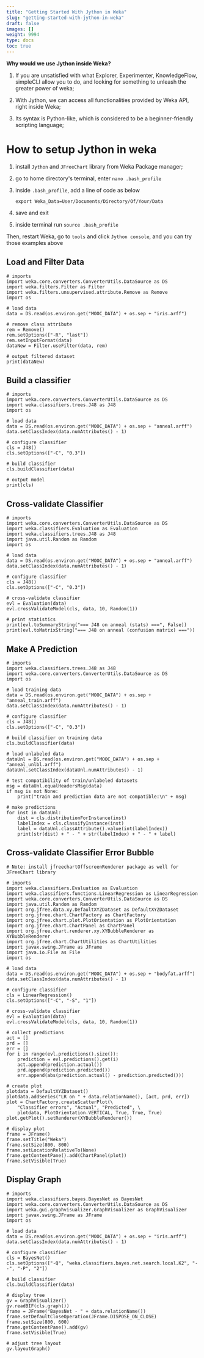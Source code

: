 ```yaml
---
title: "Getting Started With Jython in Weka"
slug: "getting-started-with-jython-in-weka"
draft: false
images: []
weight: 9994
type: docs
toc: true
---
```


**Why would we use Jython inside Weka?**      


1. If you are unsatisfied with what Explorer, Experimenter, KnowledgeFlow, simpleCLI allow you to do, and looking for something to unleash the greater power of weka;       
  
2. With Jython, we can access all functionalities provided by Weka API, right inside Weka;     

3. Its syntax is Python-like, which is considered to be a beginner-friendly scripting language;

# How to setup Jython in weka

1. install `Jython` and `JFreeChart` library from Weka Package manager; 
2. go to home directory's terminal, enter `nano .bash_profile`
3. inside `.bash_profile`, add a line of code as below

    `export Weka_Data=User/Documents/Directory/Of/Your/Data`
4. save and exit
5. inside terminal run `source .bash_profile`

Then, restart Weka, go to `tools` and click `Jython console`, and you can try those examples above



## Load and Filter Data
    # imports
    import weka.core.converters.ConverterUtils.DataSource as DS
    import weka.filters.Filter as Filter
    import weka.filters.unsupervised.attribute.Remove as Remove
    import os
    
    # load data
    data = DS.read(os.environ.get("MOOC_DATA") + os.sep + "iris.arff")
    
    # remove class attribute
    rem = Remove()
    rem.setOptions(["-R", "last"])
    rem.setInputFormat(data)
    dataNew = Filter.useFilter(data, rem)
    
    # output filtered dataset
    print(dataNew)



## Build a classifier
    # imports
    import weka.core.converters.ConverterUtils.DataSource as DS
    import weka.classifiers.trees.J48 as J48
    import os
    
    # load data
    data = DS.read(os.environ.get("MOOC_DATA") + os.sep + "anneal.arff")
    data.setClassIndex(data.numAttributes() - 1)
    
    # configure classifier
    cls = J48()
    cls.setOptions(["-C", "0.3"])
    
    # build classifier
    cls.buildClassifier(data)
    
    # output model
    print(cls)



## Cross-validate Classifier
    # imports
    import weka.core.converters.ConverterUtils.DataSource as DS
    import weka.classifiers.Evaluation as Evaluation
    import weka.classifiers.trees.J48 as J48
    import java.util.Random as Random
    import os
    
    # load data
    data = DS.read(os.environ.get("MOOC_DATA") + os.sep + "anneal.arff")
    data.setClassIndex(data.numAttributes() - 1)
    
    # configure classifier
    cls = J48()
    cls.setOptions(["-C", "0.3"])
    
    # cross-validate classifier
    evl = Evaluation(data)
    evl.crossValidateModel(cls, data, 10, Random(1))
    
    # print statistics
    print(evl.toSummaryString("=== J48 on anneal (stats) ===", False))
    print(evl.toMatrixString("=== J48 on anneal (confusion matrix) ==="))



## Make A Prediction
    # imports
    import weka.classifiers.trees.J48 as J48
    import weka.core.converters.ConverterUtils.DataSource as DS
    import os
    
    # load training data
    data = DS.read(os.environ.get("MOOC_DATA") + os.sep + "anneal_train.arff")
    data.setClassIndex(data.numAttributes() - 1)
    
    # configure classifier
    cls = J48()
    cls.setOptions(["-C", "0.3"])
    
    # build classifier on training data
    cls.buildClassifier(data)
    
    # load unlabeled data
    dataUnl = DS.read(os.environ.get("MOOC_DATA") + os.sep + "anneal_unlbl.arff")
    dataUnl.setClassIndex(dataUnl.numAttributes() - 1)
    
    # test compatibility of train/unlabeled datasets
    msg = dataUnl.equalHeadersMsg(data)
    if msg is not None:
        print("train and prediction data are not compatible:\n" + msg)
    
    # make predictions
    for inst in dataUnl:
        dist = cls.distributionForInstance(inst)
        labelIndex = cls.classifyInstance(inst)
        label = dataUnl.classAttribute().value(int(labelIndex))
        print(str(dist) + " - " + str(labelIndex) + " - " + label)



## Cross-validate Classifier Error Bubble
    # Note: install jfreechartOffscreenRenderer package as well for JFreeChart library
    
    # imports
    import weka.classifiers.Evaluation as Evaluation
    import weka.classifiers.functions.LinearRegression as LinearRegression
    import weka.core.converters.ConverterUtils.DataSource as DS
    import java.util.Random as Random
    import org.jfree.data.xy.DefaultXYZDataset as DefaultXYZDataset
    import org.jfree.chart.ChartFactory as ChartFactory
    import org.jfree.chart.plot.PlotOrientation as PlotOrientation
    import org.jfree.chart.ChartPanel as ChartPanel
    import org.jfree.chart.renderer.xy.XYBubbleRenderer as XYBubbleRenderer
    import org.jfree.chart.ChartUtilities as ChartUtilities
    import javax.swing.JFrame as JFrame
    import java.io.File as File
    import os
    
    # load data
    data = DS.read(os.environ.get("MOOC_DATA") + os.sep + "bodyfat.arff")
    data.setClassIndex(data.numAttributes() - 1)
    
    # configure classifier
    cls = LinearRegression()
    cls.setOptions(["-C", "-S", "1"])
    
    # cross-validate classifier
    evl = Evaluation(data)
    evl.crossValidateModel(cls, data, 10, Random(1))
    
    # collect predictions
    act = []
    prd = []
    err = []
    for i in range(evl.predictions().size()):
        prediction = evl.predictions().get(i)
        act.append(prediction.actual())
        prd.append(prediction.predicted())
        err.append(abs(prediction.actual() - prediction.predicted()))
        
    # create plot
    plotdata = DefaultXYZDataset()
    plotdata.addSeries("LR on " + data.relationName(), [act, prd, err])
    plot = ChartFactory.createScatterPlot(\
        "Classifier errors", "Actual", "Predicted", \
        plotdata, PlotOrientation.VERTICAL, True, True, True)
    plot.getPlot().setRenderer(XYBubbleRenderer())
    
    # display plot
    frame = JFrame()
    frame.setTitle("Weka")
    frame.setSize(800, 800)
    frame.setLocationRelativeTo(None)
    frame.getContentPane().add(ChartPanel(plot))
    frame.setVisible(True)



## Display Graph
    # imports
    import weka.classifiers.bayes.BayesNet as BayesNet
    import weka.core.converters.ConverterUtils.DataSource as DS
    import weka.gui.graphvisualizer.GraphVisualizer as GraphVisualizer
    import javax.swing.JFrame as JFrame
    import os
    
    # load data
    data = DS.read(os.environ.get("MOOC_DATA") + os.sep + "iris.arff")
    data.setClassIndex(data.numAttributes() - 1)
    
    # configure classifier
    cls = BayesNet()
    cls.setOptions(["-Q", "weka.classifiers.bayes.net.search.local.K2", "--", "-P", "2"])
    
    # build classifier
    cls.buildClassifier(data)
    
    # display tree
    gv = GraphVisualizer()
    gv.readBIF(cls.graph())
    frame = JFrame("BayesNet - " + data.relationName())
    frame.setDefaultCloseOperation(JFrame.DISPOSE_ON_CLOSE)
    frame.setSize(800, 600)
    frame.getContentPane().add(gv)
    frame.setVisible(True)
        
    # adjust tree layout
    gv.layoutGraph()



